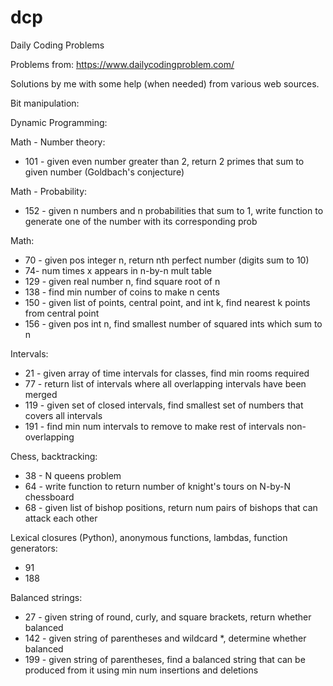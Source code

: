 # dcp
Daily Coding Problems

Problems from:
https://www.dailycodingproblem.com/

Solutions by me with some help (when needed) from various web sources.


Bit manipulation:


Dynamic Programming:


Math - Number theory:
- 101 - given even number greater than 2, return 2 primes that sum to given number (Goldbach's conjecture)

Math - Probability:
- 152 - given n numbers and n probabilities that sum to 1, write function to generate one of the number with its corresponding prob

Math:
- 70 - given pos integer n, return nth perfect number (digits sum to 10)
- 74- num times x appears in n-by-n mult table
- 129 - given real number n, find square root of n
- 138 - find min number of coins to make n cents
- 150 - given list of points, central point, and int k, find nearest k points from central point
- 156 - given pos int n, find smallest number of squared ints which sum to n

Intervals:
- 21 - given array of time intervals for classes, find min rooms required
- 77 - return list of intervals where all overlapping intervals have been merged
- 119 - given set of closed intervals, find smallest set of numbers that covers all intervals
- 191 - find min num intervals to remove to make rest of intervals non-overlapping

Chess, backtracking:
- 38 - N queens problem
- 64 - write function to return number of knight's tours on N-by-N chessboard
- 68 - given list of bishop positions, return num pairs of bishops that can attack each other

Lexical closures (Python), anonymous functions, lambdas, function generators:
- 91
- 188

Balanced strings:
- 27 - given string of round, curly, and square brackets, return whether balanced
- 142 - given string of parentheses and wildcard *, determine whether balanced
- 199 - given string of parentheses, find a balanced string that can be produced from it using min num insertions and deletions

